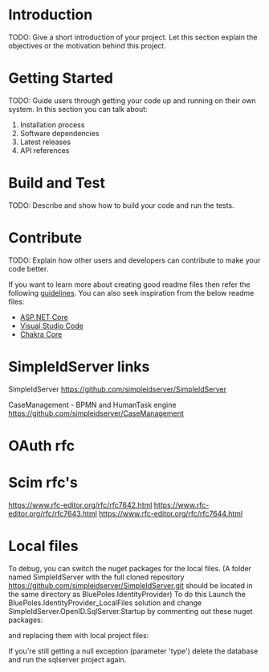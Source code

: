# Introduction 
TODO: Give a short introduction of your project. Let this section explain the objectives or the motivation behind this project. 

# Getting Started
TODO: Guide users through getting your code up and running on their own system. In this section you can talk about:
1.	Installation process
2.	Software dependencies
3.	Latest releases
4.	API references

# Build and Test
TODO: Describe and show how to build your code and run the tests. 

# Contribute
TODO: Explain how other users and developers can contribute to make your code better. 

If you want to learn more about creating good readme files then refer the following [guidelines](https://docs.microsoft.com/en-us/azure/devops/repos/git/create-a-readme?view=azure-devops). You can also seek inspiration from the below readme files:
- [ASP.NET Core](https://github.com/aspnet/Home)
- [Visual Studio Code](https://github.com/Microsoft/vscode)
- [Chakra Core](https://github.com/Microsoft/ChakraCore)

# SimpleIdServer links

SimpleIdServer
https://github.com/simpleidserver/SimpleIdServer

CaseManagement - BPMN and HumanTask engine
https://github.com/simpleidserver/CaseManagement

# OAuth rfc


# Scim rfc's
https://www.rfc-editor.org/rfc/rfc7642.html
https://www.rfc-editor.org/rfc/rfc7643.html
https://www.rfc-editor.org/rfc/rfc7644.html

# Local files
To debug, you can switch the nuget packages for the local files.
(A folder named SimpleIdServer with the full cloned repository https://github.com/simpleidserver/SimpleIdServer.git should be located in the same directory as BluePoles.IdentityProvider)
To do this Launch the BluePoles.IdentityProvider_LocalFiles solution and change SimpleIdServer.OpenID.SqlServer.Startup by commenting out these nuget packages: 

<PackageReference Include="SimpleIdServer.UI.Authenticate.Email" Version="2.0.17" />
<PackageReference Include="SimpleIdServer.UI.Authenticate.LoginPassword" Version="2.0.17" />
<PackageReference Include="SimpleIdServer.UI.Authenticate.Sms" Version="2.0.17" />
<PackageReference Include="SimpleIdServer.OpenID.EF" Version="2.0.17" />
<PackageReference Include="SimpleIdServer.Saml.Sp" Version="2.0.17" />

and replacing them with local project files:
		<ProjectReference Include="..\..\..\SimpleIdServer\src\Saml\SimpleIdServer.Saml.Sp\SimpleIdServer.Saml.Sp.csproj"/>
		<ProjectReference Include="..\..\..\SimpleIdServer\src\UI\SimpleIdServer.UI.Authenticate.Email\SimpleIdServer.UI.Authenticate.Email.csproj"/>
		<ProjectReference Include="..\..\..\SimpleIdServer\src\UI\SimpleIdServer.UI.Authenticate.LoginPassword\SimpleIdServer.UI.Authenticate.LoginPassword.csproj"/>
		<ProjectReference Include="..\..\..\SimpleIdServer\src\UI\SimpleIdServer.UI.Authenticate.Sms\SimpleIdServer.UI.Authenticate.Sms.csproj"/>
		<ProjectReference Include="..\..\..\SimpleIdServer\src\OpenID\SimpleIdServer.OpenID.EF\SimpleIdServer.OpenID.EF.csproj"/>
<ProjectReference Include="..\SimpleIdServer.OpenID.EF\SimpleIdServer.OpenID.EF.csproj"/>

If you're still getting a null exception (parameter 'type') delete the database and run the sqlserver project again.
